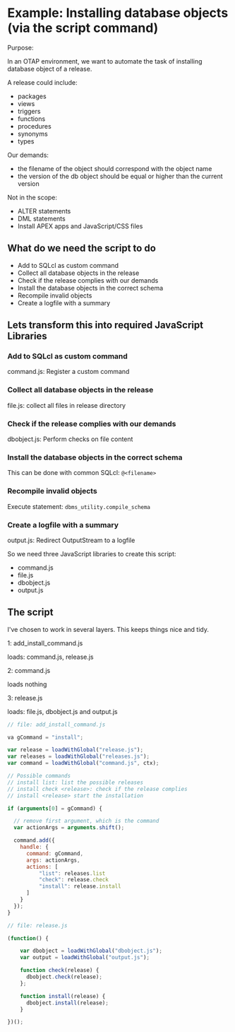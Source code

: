 # Example: Installing database objects (via the script command)

Purpose:

In an OTAP environment, we want to automate the task of installing database object of a release.

A release could include:
- packages
- views
- triggers
- functions
- procedures
- synonyms
- types

Our demands:
- the filename of the object should correspond with the object name
- the version of the db object should be equal or higher than the current version

Not in the scope:
- ALTER statements
- DML statements
- Install APEX apps and JavaScript/CSS files

## What do we need the script to do
- Add to SQLcl as custom command
- Collect all database objects in the release
- Check if the release complies with our demands
- Install the database objects in the correct schema
- Recompile invalid objects
- Create a logfile with a summary

## Lets transform this into required JavaScript Libraries

### Add to SQLcl as custom command
command.js: Register a custom command

### Collect all database objects in the release
file.js: collect all files in release directory

### Check if the release complies with our demands
dbobject.js: Perform checks on file content

### Install the database objects in the correct schema

This can be done with common SQLcl: `@<filename>`

### Recompile invalid objects
Execute statement: `dbms_utility.compile_schema`

### Create a logfile with a summary
output.js: Redirect OutputStream to a logfile

So we need three JavaScript libraries to create this script:
- command.js
- file.js
- dbobject.js
- output.js

## The script

I've chosen to work in several layers. This keeps things nice and tidy.

1: add_install_command.js

loads: command.js, release.js

2: command.js

loads nothing

3: release.js

loads: file.js, dbobject.js and output.js

```javascript
// file: add_install_command.js

va gCommand = "install";

var release = loadWithGlobal("release.js");
var releases = loadWithGlobal("releases.js");
var command = loadWithGlobal("command.js", ctx);

// Possible commands
// install list: list the possible releases
// install check <release>: check if the release complies
// install <release> start the installation

if (arguments[0] = gCommand) {

  // remove first argument, which is the command
  var actionArgs = arguments.shift();

  command.add({
    handle: {
      command: gCommand,
      args: actionArgs,
      actions: [
          "list": releases.list
          "check": release.check
          "install": release.install
      ]
    }
  });
}


```

```javascript
// file: release.js

(function() {

    var dbobject = loadWithGlobal("dbobject.js");
    var output = loadWithGlobal("output.js");

    function check(release) {
      dbobject.check(release);
    };

    function install(release) {
      dbobject.install(release);
    }

})();

```
